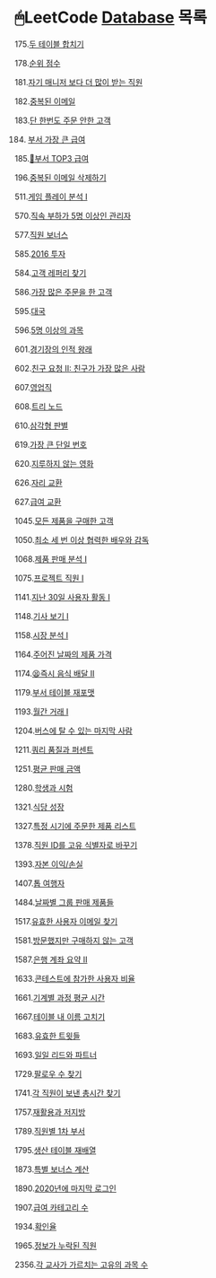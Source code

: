 # 🖱LeetCode [Database](https://leetcode.com/problemset/database/) 목록

175.[두 테이블 합치기](./Problems/Combine%20Two%20Tables.md)

178.[순위 점수](./Problems/Rank%20Scores.md)

181.[자기 매니저 보다 더 많이 받는 직원](./Problems/Employees%20Earning%20More%20Than%20Their%20Managers.md)

182.[중복된 이메일](./Problems/Duplicate%20Emails.md)

183.[단 한번도 주문 안한 고객](./Problems/Customers%20Who%20Never%20Order.md)

184. [부서 가장 큰 급여](./Problems/Department%20Highest%20Salary.md)

185.[🤯부서 TOP3 급여](./Problems/Department%20Top%20Three%20Salaries.md)

196.[중복된 이메일 삭제하기](./Problems/Delete%20Duplicate%20Emails.md)

511.[게임 플레이 분석 I](./Problems/Game%20Play%20Analysis%20I.md)

570.[직속 부하가 5명 이상인 관리자](./Problems/Managers%20with%20at%20Least%205%20Direct%20Reports.md)

577.[직원 보너스](./Problems/Employee%20Bonus.md)

585.[2016 투자](./Problems/Investments%20in%202016.md)

584.[고객 레퍼리 찾기](./Problems/Find%20Customer%20Referee.md)

586.[가장 많은 주문을 한 고객](./Problems/Customer%20Placing%20the%20Largest%20Number%20of%20Orders.md)

595.[대국](./Problems/Big%20Countries.md)

596.[5명 이상의 과목](./Problems/Classes%20More%20Than%205%20Students.md)

601.[경기장의 인적 왕래](./Problems/Human%20Traffic%20of%20Stadium.md)

602.[친구 요청 II: 친구가 가장 많은 사람](./Problems/Friend%20Requests%20II%20Who%20Has%20the%20Most%20Friends.md)

607.[영업직](./Problems/Sales%20Person.md)

608.[트리 노드](./Problems/Tree%20Node.md)

610.[삼각형 판별](./Problems/Triangle%20Judgement.md)

619.[가장 큰 단일 번호](./Problems/Biggest%20Single%20Number.md)

620.[지루하지 않는 영화](./Problems/Not%20Boring%20Movies.md)

626.[자리 교환](./Problems/Exchange%20Seats.md)

627.[급여 교환](./Problems/Swap%20Salary.md)

1045.[모든 제품을 구매한 고객](./Problems/Customers%20Who%20Bought%20All%20Products.md)

1050.[최소 세 번 이상 협력한 배우와 감독](./Problems/Actors%20and%20Directors%20Who%20Cooperated%20At%20Least%20Three%20Times.md)

1068.[제품 판매 분석 I](./Problems/Product%20Sales%20Analysis%20I.md)

1075.[프로젝트 직원 I](./Problems/Project%20Employees%20I.md)

1141.[지난 30일 사용자 활동 I](./Problems/User%20Activity%20for%20the%20Past%2030%20Days%20I.md)

1148.[기사 보기 I](./Problems/Article%20Views%20I.md)

1158.[시장 분석 I](./Problems/Market%20Analysis%20I.md)

1164.[주어진 날짜의 제품 가격](./Problems/Product%20Price%20at%20a%20Given%20Date.md)

1174.[😫즉시 음식 배달 II](./Problems/Immediate%20Food%20Delivery%20II.md)

1179.[부서 테이블 재포맷](./Problems/Reformat%20Department%20Table.md)

1193.[월간 거래 I](./Problems/Monthly%20Transactions%20I.md)

1204.[버스에 탈 수 있는 마지막 사람](./Problems/Last%20Person%20to%20Fit%20in%20the%20Bus.md)

1211.[쿼리 품질과 퍼센트](./Problems/./Queries%20Quality%20and%20Percentage.md)

1251.[평균 판매 금액](./Problems/Average%20Selling%20Price.md)

1280.[학생과 시험](./Problems/Students%20and%20Examinations.md)

1321.[식당 성장](./Problems/Restaurant%20Growth.md)

1327.[특정 시기에 주문한 제품 리스트](./Problems/List%20the%20Products%20Ordered%20in%20a%20Period.md)

1378.[직원 ID를 고유 식별자로 바꾸기](./Problems/Replace%20Employee%20ID%20With%20The%20Unique%20Identifier.md)

1393.[자본 이익/손실](./Problems/Capital%20Gain%2CLoss.md)

1407.[톱 여행자](./Problems/Top%20Travellers.md)

1484.[날짜별 그룹 판매 제품들](./Problems/Group%20Sold%20Products%20By%20The%20Date.md)

1517.[유효한 사용자 이메일 찾기](./Problems/Find%20Users%20With%20Valid%20E-Mails.md)

1581.[방문했지만 구매하지 않는 고객](./Problems/Customer%20Who%20Visited%20but%20Did%20Not%20Make%20Any%20Transactions.md)

1587.[은행 계좌 요약 II](./Problems/Bank%20Account%20Summary%20II.md)

1633.[콘테스트에 참가한 사용자 비율](./Problems/Percentage%20of%20Users%20Attended%20a%20Contest.md)

1661.[기계별 과정 평균 시간](./Problems/Average%20Time%20of%20Process%20per%20Machine.md)

1667.[테이블 내 이름 고치기](./Problems/Fix%20Names%20in%20a%20Table.md)

1683.[유효한 트윗들](./Problems/Invalid%20Tweets.md)

1693.[일일 리드와 파트너](./Problems/Daily%20Leads%20and%20Partners.md)

1729.[팔로우 수 찾기](./Problems/Find%20Followers%20Count.md)

1741.[각 직원이 보낸 총시간 찾기](./Problems/Find%20Total%20Time%20Spent%20by%20Each%20Employee.md)

1757.[재활용과 저지방](./Problems/Recyclable%20and%20Low%20Fat%20Products.md)

1789.[직원별 1차 부서](./Problems/Primary%20Department%20for%20Each%20Employee.md)

1795.[생산 테이블 재배열](./Problems/Rearrange%20Products%20Table.md)

1873.[특별 보너스 계산](./Problems/Calculate%20Special%20Bonus.md)

1890.[2020년에 마지막 로그인](./Problems/The%20Latest%20Login%20in%202020.md)

1907.[급여 카테고리 수](./Problems/Count%20Salary%20Categories.md)

1934.[확인율](./Problems/Confirmation%20Rate.md)

1965.[정보가 누락된 직원](./Problems/Employees%20With%20Missing%20Information.md)

2356.[각 교사가 가르치는 고유의 과목 수](./Problems/Number%20of%20Unique%20Subjects%20Taught%20by%20Each%20Teacher.md)

